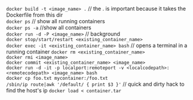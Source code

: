 `docker build -t <image_name> .` // the . is important because it takes the Dockerfile from this dir  
`docker ps` // show all running containers  
`docker ps -a` //show all containers  
`docker run -d -P <image_name>` // background  
`docker stop/start/restart <existing_container_name>`  
`docker exec -it <existing_container_name> bash` // opens a terminal in a running container
`docker rm <existing_container_name>`  
`docker rmi <image_name>`  
`docker commit <existing_container_name> <image_name>`  
`docker run -d -it -p localport:remoteport -v <localcodepath>:<remotecodepath> <image_name> bash`  
`docker cp foo.txt mycontainer:/foo.txt`  
`/sbin/ip route|awk '/default/ { print $3 }'` // quick and dirty hack to find the host's ip 
`docker load < container.tar`  
